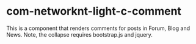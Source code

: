 com-networknt-light-c-comment
===============================

This is a component that renders comments for posts in Forum, Blog and News. Note, the collapse requires bootstrap.js and jquery.

